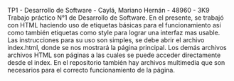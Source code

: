 TP1 - Desarrollo de Software - Caylá, Mariano Hernán - 48960 - 3K9
Trabajo práctico N°1 de Desarrollo de Software. En el presente, se trabajó con HTML haciendo uso de etiquetas básicas para el funcionamiento así como también etiquetas como style para lograr una interfaz mas usable.
Las instrucciones para su uso son simples, se debe abrir el archivo index.html, donde se nos mostrará la página principal.
Los demás archivos archivos HTML son páginas a las cuales se puede acceder directamente desde el index. En el repositorio también hay archivos multimedia que son necesarios para el correcto funcionamiento de la página.